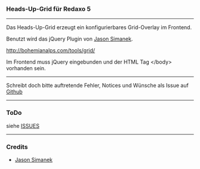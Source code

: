 ### Heads-Up-Grid für Redaxo 5
___

Das Heads-Up-Grid erzeugt ein konfigurierbares Grid-Overlay im Frontend.

Benutzt wird das jQuery Plugin von [Jason Simanek](https://github.com/simanek/Heads-Up-Grid).

http://bohemianalps.com/tools/grid/

Im Frontend muss jQuery eingebunden und der HTML Tag &lt;/body&gt; vorhanden sein.

___

Schreibt doch bitte auftretende Fehler, Notices und Wünsche als Issue auf [Github](https://github.com/olien/headsupgrid/issues)

___

### ToDo

siehe [ISSUES](https://github.com/olien/headsupgrid/issues)

___

### Credits

* [Jason Simanek](https://github.com/simanek)
